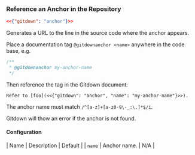 ### Reference an Anchor in the Repository

<!-- gitdown: off -->
```json
<<{"gitdown": "anchor"}>>
```
<!-- gitdown: on -->

Generates a URL to the line in the source code where the anchor appears.

Place a documentation tag `@gitdownanchor <name>` anywhere in the code base, e.g.

```js
/**
 * @gitdownanchor my-anchor-name
 */
```

Then reference the tag in the Gitdown document:

<!-- gitdown: off -->
```
Refer to [foo](<<{"gitdown": "anchor", "name": "my-anchor-name"}>>).
```
<!-- gitdown: on -->

The anchor name must match `/^[a-z]+[a-z0-9\-_:\.]*$/i`.

Gitdown will thow an error if the anchor is not found.

#### Configuration

| Name | Description | Default |
| `name` | Anchor name. | N/A |